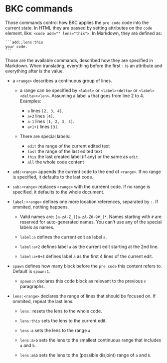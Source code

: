 BKC commands
============

Those commands control how BKC applies the `pre code` code into the current
state. In HTML they are passed by setting attributes on the `code` element,
like: `<code add="" lens="this">`. In Markdown, they are defined as:

    ```add:,lens:this
    your code.
    ```

Those are the available commands, described how they are specified in Markdown.
When translating, everything before the first `:` is an attribute and
everything after is the value.

* a `<range>` describes a continuous group of lines.

  * a range can be specified by `<label>` or `<label><delta>` or
    `<label><delta>+<len>`. Assuming a label `a` that goes from line 2 to 4.
      Examples:

    * `a` lines `[2, 3, 4]`.
    * `a+2` lines `[4]`.
    * `a-1` lines `[1, 2, 3, 4]`.
    * `a+1+1` lines `[3]`.

  * There are special labels:

    * `edit` the range of the current edited text
    * `last` the range of the last edited text
    * `this` the last created label (if any) or the same as `edit`
    * `all` the whole code content

* `add:<range>` appends the current code to the end of `<range>`. If no range
  is specified, it defaults to the last code.

* `sub:<range>` replaces `<range>` with the curreent code. If no range is
  specified, it defaults to the whole document.

* `label:<range>` defines one more location references, separated by `:`. If
  ommited, nothing happens.

  * Valid names are: `[a-zA-Z_][a-zA-Z0-9#_]*`. Names starting with `#` are
    reserved for auto-generated names. You can't use any of the special labels
    as names.

  * `label:a` defines the current edit as label `a`.
  * `label:a+2` defines label `a` as the current edit starting at the 2nd line.
  * `label:a+0+4` defines label `a` as the first 4 lines of the current edit.

* `spawn` defines how many block before the `pre code` this content refers to.
  Default is `spawn:1`.

  * `spawn:n` declares this code block as relevant to the previous `n`
    paragraphs.

* `lens:<range>` declares the range of lines that should be focused on. If
  ommited, repeat the last lens.

  * `lens:` resets the lens to the whole code.

  * `lens:this` sets the lens to the current edit.

  * `lens:a` sets the lens to the range `a`.

  * `lens:a>b` sets the lens to the smallest continuous range that includes `a`
    and `b`.

  * `lens:a&b` sets the lens to the (possible disjoint) range of `a` and `b`.
